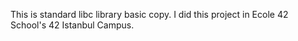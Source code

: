 This is standard libc library basic copy. I did this project in Ecole 42 School's 42 Istanbul Campus.
